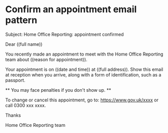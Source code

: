 # Confirm an appointment email pattern

Subject: Home Office Reporting: appointment confirmed

Dear ((full name))

You recently made an appointment to meet with the Home Office Reporting team about ((reason for appointment)).

Your appointment is on ((date and time)) at ((full address)). Show this email at reception when you arrive, along with a form of identification, such as a passport.

** You may face penalties if you don't show up. **

To change or cancel this appointment, go to: https://www.gov.uk/xxxx or call 0300 xxx xxxx.

Thanks

Home Office Reporting team
